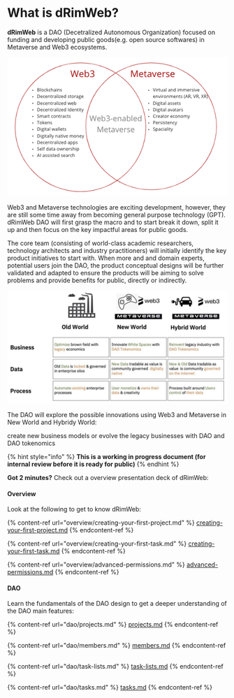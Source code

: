 # What is dRimWeb?

**dRimWeb** is a DAO (Decetralized Autonomous Organization) focused on funding and developing public goods(e.g. open source softwares) in Metaverse and Web3 ecosystems.

![Web3 and Metaverse Overlap](.gitbook/assets/web3-metaverse-overlap.png)

Web3 and Metaverse technologies are exciting development, however, they are still some time away from becoming general purpose technology (GPT). dRimWeb DAO will first grasp the macro and to start break it down, split it up and then focus on the key impactful areas for public goods.

The core team (consisting of world-class academic researchers, technology architects and industry practitioners) will initially identify the key product initiatives to start with. When more and and domain experts,  potential users join the DAO, the product conceptual designs will be further validated and adapted to ensure the products will be aiming to solve problems and provide benefits for public, directly or indirectly.

![Web3 and Metaverse for Next Generation of Internet (the illustrative idea from Andy Martin)](.gitbook/assets/web3-metaverse-dao.png)

The DAO will explore the possible innovations using Web3 and Metaverse in New World and Hybridy World:

&#x20;create new business models or evolve the legacy businesses with DAO and DAO tokenomics



{% hint style="info" %}
**This is a working in progress document (for internal review before it is ready for public)**
{% endhint %}

**Got 2 minutes?** Check out a overview presentation deck of dRimWeb:

#### Overview

Look at the following to get to know dRimWeb:

{% content-ref url="overview/creating-your-first-project.md" %}
[creating-your-first-project.md](overview/creating-your-first-project.md)
{% endcontent-ref %}

{% content-ref url="overview/creating-your-first-task.md" %}
[creating-your-first-task.md](overview/creating-your-first-task.md)
{% endcontent-ref %}

{% content-ref url="overview/advanced-permissions.md" %}
[advanced-permissions.md](overview/advanced-permissions.md)
{% endcontent-ref %}

#### DAO

Learn the fundamentals of the DAO design to get a deeper understanding of the DAO main features:

{% content-ref url="dao/projects.md" %}
[projects.md](dao/projects.md)
{% endcontent-ref %}

{% content-ref url="dao/members.md" %}
[members.md](dao/members.md)
{% endcontent-ref %}

{% content-ref url="dao/task-lists.md" %}
[task-lists.md](dao/task-lists.md)
{% endcontent-ref %}

{% content-ref url="dao/tasks.md" %}
[tasks.md](dao/tasks.md)
{% endcontent-ref %}
